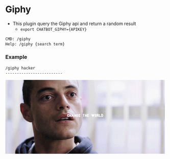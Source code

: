 # Giphy

* This plugin query the Giphy api and return a random result
  * ```export CHATBOT_GIPHY={APIKEY}```

```
CMD: /giphy
Help: /giphy {search term}
```

### Example

```
/giphy hacker
-------------------------
```
![some gif](../example_files/d137f72dc35e4bb2bd22e9395fb4a5d9d334d0a60cde6a05554924d25ab6151a.gif)

